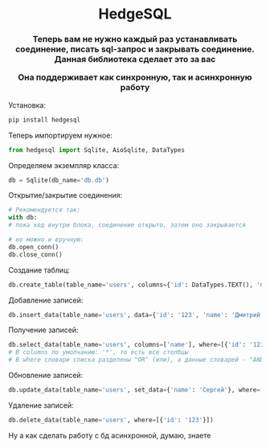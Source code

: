 <h1 align="center">HedgeSQL

<h3 align="center">Теперь вам не нужно каждый раз устанавливать соединение, писать sql-запрос и закрывать соединение. Данная библиотека сделает это за вас

Она поддерживает как синхронную, так и асинхронную работу

</h3>

Установка:
```python
pip install hedgesql
```
Теперь импортируем нужное:
```python
from hedgesql import Sqlite, AioSqlite, DataTypes
```
Определяем экземпляр класса:
```python
db = Sqlite(db_name='db.db')
```
Открытие/закрытие соединения:
```python
# Рекомендуется так:
with db:
# пока код внутри блока, соединение открыто, затем оно закрывается

# но можно и вручную:
db.open_conn()
db.close_conn()
```
Создание таблиц:
```python
db.create_table(table_name='users', columns={'id': DataTypes.TEXT(), 'name': DataTypes.TEXT()})
```
Добавление записей:
```python
db.insert_data(table_name='users', data={'id': '123', 'name': 'Дмитрий'})
```
Получение записей:
```python
db.select_data(table_name='users', columns=['name'], where=[{'id': '123'}])
# В columns по умолчанию: '*', то есть все столбцы
# В where словари списка разделены "OR" (или), а данные словарей - "AND" (и)
```
Обновление записей:
```python
db.update_data(table_name='users', set_data={'name': 'Сергей'}, where=[{'id': '123'}])
```
Удаление записей:
```python
db.delete_data(table_name='users', where=[{'id': '123'}])
```
Ну а как сделать работу с бд асинхронной, думаю, знаете